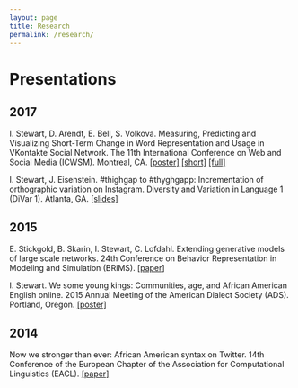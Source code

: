 ```yaml
---
layout: page
title: Research
permalink: /research/
---
```

# Presentations

## 2017
I. Stewart, D. Arendt, E. Bell, S. Volkova. 
Measuring, Predicting and Visualizing Short-Term Change in Word Representation and Usage in VKontakte Social Network.
The 11th International Conference on Web and Social Media (ICWSM).
Montreal, CA.
[[poster]](../docs/ICWSM_2017_poster.pdf)
[[short]](../docs/ICWSM_2017_short.pdf)
[[full]](https://arxiv.org/abs/1703.07012)

I. Stewart, J. Eisenstein. 
#thighgap to #thyghgapp: Incrementation of orthographic variation on Instagram.
Diversity and Variation in Language 1 (DiVar 1).
Atlanta, GA. 
[[slides]](../docs/DiVar_2017.pdf)

## 2015

E. Stickgold, B. Skarin, I. Stewart, C. Lofdahl. 
Extending generative models of large scale networks.
24th Conference on Behavior Representation in Modeling and Simulation (BRiMS).
[[paper]](http://cc.ist.psu.edu/BRIMS/archives/2015/Stickgold_BRiMS_2015.pdf)

I. Stewart.
We some young kings: Communities, age, and African American English online.
2015 Annual Meeting of the American Dialect Society (ADS).
Portland, Oregon.
[[poster]](../docs/ADS_2015_Poster.pdf)

## 2014
Now we stronger than ever: African American syntax on Twitter.
14th Conference of the European Chapter of the Association for Computational Linguistics (EACL).
[[paper]](http://www.aclweb.org/anthology/E/E14/E14-3.pdf#page=41)
